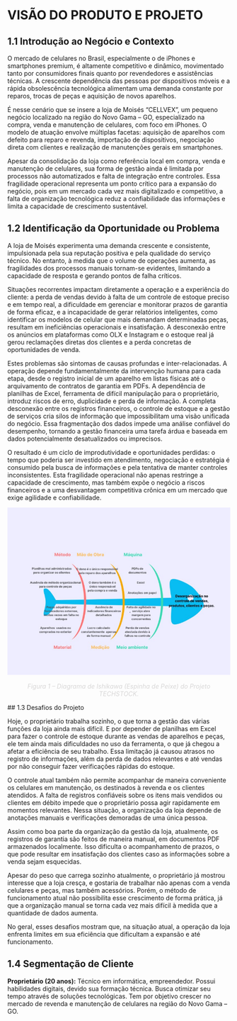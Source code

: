 # VISÃO DO PRODUTO E PROJETO 

## 1.1 Introdução ao Negócio e Contexto

O mercado de celulares no Brasil, especialmente o de iPhones e smartphones premium, é altamente
competitivo e dinâmico, movimentado tanto por consumidores finais quanto por revendedores e
assistências técnicas. A crescente dependência das pessoas por dispositivos móveis e a rápida
obsolescência tecnológica alimentam uma demanda constante por reparos, trocas de peças e aquisição
de novos aparelhos.

É nesse cenário que se insere a loja de Moisés “CELLVEX”, um pequeno negócio localizado na
região do Novo Gama – GO, especializado na compra, venda e manutenção de celulares, com foco em
iPhones. O modelo de atuação envolve múltiplas facetas: aquisição de aparelhos com defeito para
reparo e revenda, importação de dispositivos, negociação direta com clientes e realização de
manutenções gerais em smartphones.

Apesar da consolidação da loja como referência local em compra, venda e manutenção de celulares,
sua forma de gestão ainda é limitada por processos não automatizados e falta de integração entre
controles. Essa fragilidade operacional representa um ponto crítico para a expansão do negócio, pois
em um mercado cada vez mais digitalizado e competitivo, a falta de organização tecnológica reduz a
confiabilidade das informações e limita a capacidade de crescimento sustentável.

## 1.2 Identificação da Oportunidade ou Problema
A loja de Moisés experimenta uma demanda crescente e consistente, impulsionada pela sua reputação positiva e pela qualidade do serviço técnico. No entanto, à medida que o volume de operações aumenta, as fragilidades dos processos manuais tornam-se evidentes, limitando a capacidade de resposta e gerando pontos de falha críticos. 

Situações recorrentes impactam diretamente a operação e a experiência do cliente: a perda de vendas devido à falta de um controle de estoque preciso e em tempo real, a dificuldade em gerenciar e monitorar prazos de garantia de forma eficaz, e a incapacidade de gerar relatórios inteligentes, como identificar os modelos de celular que mais demandam determinadas peças, resultam em ineficiências operacionais e insatisfação. A desconexão entre os anúncios em plataformas como OLX e Instagram e o estoque real já gerou reclamações diretas dos clientes e a perda concretas de oportunidades de venda. 

Estes problemas são sintomas de causas profundas e inter-relacionadas. A operação depende fundamentalmente da intervenção humana para cada etapa, desde o registro inicial de um aparelho em listas físicas até o arquivamento de contratos de garantia em PDFs. A dependência de planilhas de Excel, ferramenta de difícil manipulação para o proprietário, introduz riscos de erro, duplicidade e perda de informação. A completa desconexão entre os registros financeiros, o controle de estoque e a gestão de serviços cria silos de informação que impossibilitam uma visão unificada do negócio. Essa fragmentação dos dados impede uma análise confiável do desempenho, tornando a gestão financeira uma tarefa árdua e baseada em dados potencialmente desatualizados ou imprecisos. 

O resultado é um ciclo de improdutividade e oportunidades perdidas: o tempo que poderia ser investido em atendimento, negociação e estratégia é consumido pela busca de informações e pela tentativa de manter controles inconsistentes. Esta fragilidade operacional não apenas restringe a capacidade de crescimento, mas também expõe o negócio a riscos financeiros e a uma desvantagem competitiva crônica em um mercado que exige agilidade e confiabilidade. 

![Diagrama de Ishikawa](../assets/Diagrama-de-Ishikawa.jpeg)
<p style="text-align: center; font-style: italic; color: #d8d7d7ff;">
Figura 1 – Diagrama de Ishikawa (Espinha de Peixe) do Projeto TECHSTOCK.
</p>
## 1.3 Desafios do Projeto

Hoje, o proprietário trabalha sozinho, o que torna a gestão das várias funções da loja ainda mais difícil. E por depender de planilhas em Excel para fazer o controle de estoque durante as vendas de aparelhos e peças, ele tem ainda mais dificuldades no uso da ferramenta, o que já chegou a afetar a eficiência de seu trabalho. Essa limitação já causou atrasos no registro de informações, além da perda de dados relevantes e até vendas por não conseguir fazer verificações rápidas do estoque. 

O controle atual também não permite acompanhar de maneira conveniente os celulares em manutenção, os destinados à revenda e os clientes atendidos. A falta de registros confiáveis sobre os itens mais vendidos ou clientes em débito impede que o proprietário possa agir rapidamente em momentos relevantes. Nessa situação, a organização da loja depende de anotações manuais e verificações demoradas de uma única pessoa. 

Assim como boa parte da organização da gestão da loja, atualmente, os registros de garantia são feitos de maneira manual, em documentos PDF armazenados localmente. Isso dificulta o acompanhamento de prazos, o que pode resultar em insatisfação dos clientes caso as informações sobre a venda sejam esquecidas. 

Apesar do peso que carrega sozinho atualmente, o proprietário já mostrou interesse que a loja cresça, e gostaria de trabalhar não apenas com a venda celulares e peças, mas também acessórios. Porém, o método de funcionamento atual não possibilita esse crescimento de forma prática, já que a organização manual se torna cada vez mais difícil à medida que a quantidade de dados aumenta. 

No geral, esses desafios mostram que, na situação atual, a operação da loja enfrenta limites em sua eficiência que dificultam a expansão e até funcionamento. 

## 1.4 Segmentação de Cliente

**Proprietário (20 anos):** Técnico em informática, empreendedor. Possui habilidades digitais, devido sua formação técnica. Busca otimizar seu tempo através de soluções tecnológicas. Tem por objetivo crescer no mercado de revenda e manutenção de celulares na região do Novo Gama – GO. 

